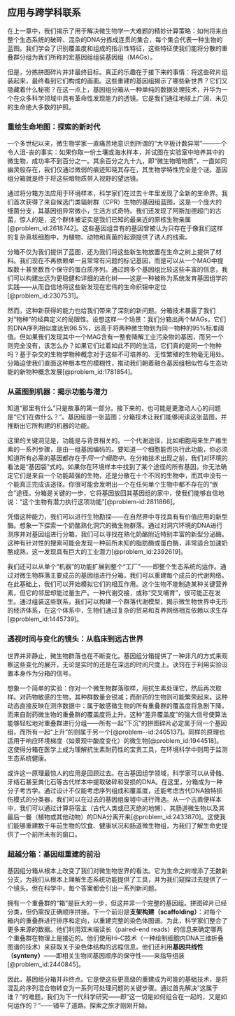 ## 应用与跨学科联系

在上一章中，我们揭示了用于解决微生物学一大难题的精妙计算策略：如何将来自整个生态系统的破碎、混杂的DNA分拣成连贯的集合，每个集合代表一种生物的蓝图。我们学会了识别覆盖度和组成的指示性特征，这些特征使我们能将分散的重叠群分组为我们所称的宏基因组组装基因组（MAGs）。

但是，分拣拼图碎片并非最终目标。真正的乐趣在于接下来的事情：将这些碎片组装起来，最终看到它们构成的画面。这些重建的基因组揭示了哪些新世界？它们又隐藏着什么秘密？在这一点上，基因组分箱从一种单纯的数据处理技术，升华为一个在众多科学领域中具有革命性发现能力的透镜。它是我们通往地球上广阔、未见的生命绝大多数的护照。

### 重绘生命地图：探索的新时代

一个多世纪以来，微生物学家一直痛苦地意识到所谓的“大平板计数异常”——一个令人沮-丧的事实：如果你取一份土壤或海水样本，并试图在实验室中培养其中的微生物，成功率不到百分之一。其余百分之九十九，即“微生物暗物质”，一直如同幽灵般存在，我们仅通过微弱的痕迹知晓其存在，其生物学特性完全是个谜。基因组分箱就是终于将这些暗物质带入视野的望远镜。

通过将分箱方法应用于环境样本，科学家们在过去十年里发现了全新的生命界。我们首次获得了来自候选门类辐射群（CPR）生物的基因组蓝图，这是一个庞大的细菌分支，其基因组异常微小，生活方式奇特。我们还发现了阿斯加德超门的古菌，惊人的是，这个群体被证实是我们已知的最亲近的原核生物亲属[@problem_id:2618742]。这些基因组含有的基因曾被认为只存在于像我们这样的复杂真核细胞中，为植物、动物和真菌的起源提供了诱人的线索。

分箱不仅为我们提供了蓝图，还为我们将这些新生物放置在生命之树上提供了材料。我们现在不再依赖单一且常常有问题的标记基因，而是可以从一个MAG中提取数十甚至数百个保守的蛋白质序列。通过跨多个基因组比较这些丰富的信息，我们可以构建出远为更稳健和详细的进化树——这是一种被称为系统发育基因组学的实践——从而自信地将这些新发现在宏伟的生命织锦中定位[@problem_id:2307531]。

然而，这种新获得的能力也给我们带来了深刻的新问题。分箱技术暴露了我们对“物种”的经典定义的局限性。设想这样一个场景：我们分箱出两个MAGs，它们的DNA序列相似度达到96.5%，远高于将两种微生物划为同一物种的95%标准阈值。但如果我们发现其中一个MAG含有一整套降解工业污染物的基因，而另一个则完全没有，该怎么办？如果它们过着如此不同的生活，它们真的是同一个物种吗？基于杂交的生物学物种概念对于这些不可培养的、无性繁殖的生物毫无用处。分箱迫使我们直面这种根本性的模糊性，推动我们朝着融合基因组相似性与生态功能的新物种概念发展[@problem_id:1781854]。

### 从蓝图到机器：揭示功能与潜力

知道“那里有什么”只是故事的第一部分。接下来的，也可能是更激动人心的问题是“它们在做什么？”。基因组是一张蓝图；分箱技术让我们能够阅读这张蓝图，并推断出它所构建的机器的功能。

这里的关键洞见是，功能是与背景相关的。一个代谢途径，比如细胞用来生产维生素的一系列步骤，是由一组基因编码的。要知道一个细胞能否执行此功能，你必须知道所有必需的基因都存在于*同一个细胞中*。在分箱技术出现之前，我们对环境的看法是“基因袋”式的。如果你在环境样本中找到了某个途径的所有基因，你无法确定它们是来自一个功能超强的生物，还是分散在十个不同的生物中，而其中没有一个能真正完成该途径。你很可能会发明出一个在任何单个生物中都不存在的“嵌合”途径。分箱是关键的一步，它将基因放回其基因组的家中，使我们能够自信地说：“这个生物有潜力执行这项功能”[@problem-id:2811866]。

凭借这种能力，我们可以进行生物勘探——在自然界中寻找具有有价值应用的新型酶。想象一下探索一个奶酪熟化洞穴的微生物群落。通过对洞穴环境的DNA进行测序并对基因组进行分箱，我们可以寻找在熟化奶酪附近特别丰富的新型分泌酶。这种有针对性的搜索可能会发现一种前所未知的脂肪酶或蛋白酶，非常适合加速奶酪成熟，这一发现具有巨大的工业潜力[@problem_id:2392619]。

我们还可以从单个“机器”的功能扩展到整个“工厂”——即整个生态系统的运作。通过对微生物群落主要成员的基因组进行分箱，我们可以重建每个成员的代谢网络。在此基础上，我们可以开始模拟它们的相互作用。这个生物不能制造某种关键营养素，但它的邻居却能过量生产。一种代谢交接，或称“交叉哺育”，很可能正在发生。通过组装这些联系，我们可以构建一个群落代谢模型，揭示微生物世界中无形的经济体系，在这个体系中，生物们通过复杂的贸易和互养网络相互依赖以求生存[@problem_id:1445739]。

### 透视时间与变化的镜头：从临床到远古世界

世界并非静止，微生物群落也在不断变化。基因组分箱提供了一种非凡的方式来观察这些变化的展开，无论是实时的还是在深远的时间尺度上。诀窍在于利用实验设置本身作为分箱的信号。

想象一个简单的实验：你对一个微生物群落取样，用抗生素处理它，然后再次取样。对药物敏感的生物，其种群数量会锐减；而耐药的生物则可能繁荣起来。这种动态直接反映在测序数据中：属于敏感微生物的所有重叠群的覆盖度将急剧下降，而来自耐药微生物的重叠群的覆盖度将上升。这种“差异覆盖度”的强大信号使算法能够轻松地对重叠群进行分组——所有一起“下沉”的拼图碎片必定属于同一个基因组，而所有一起“上升”的则属于另一个[@problem--id:2405137]。同样的原理也适用于响应环境梯度（如景观中酸度变化）的微生物[@problem_id:1944518]。这使得分箱在医学上成为理解抗生素耐药性的宝贵工具，在环境科学中则用于监测生态系统健康。

或许这一原理最惊人的应用是回顾过去。在古基因组学领域，科学家可以从骨骼、牙结石甚至粪化石等古代样本中提取破碎和受损的DNA。在这里，分箱成为一种分子考古学。通过设计不仅能考虑序列组成和覆盖度，还能考虑古代DNA独特损伤模式的分类器，我们可以在过去的基因组废墟中进行筛选。从一个古粪便样本中，我们可以通过计算将宿主（古代人类或已灭绝的地懒）、其肠道微生物以及其最后一餐（植物或其他动物）的DNA分离开来[@problem_id:2433870]。这使我们能够重建数千年前生物的饮食、健康状况和肠道微生物组，为我们了解生命史提供了一个前所未有的窗口。

### 超越分箱：基因组重建的前沿

基因组分箱从根本上改变了我们对微生物世界的看法。它为生命之树增添了无数新分支，为我们从根本上理解生态系统功能提供了工具，并为我们窥探过去提供了一个镜头。但在科学中，每个答案都会引出一系列新问题。

拥有一个重叠群的“箱”是巨大的一步，但这并非一个完整的基因组。拼图碎片已经分类，但仍需按正确顺序拼接。下一个前沿是**支架构建（scaffolding）**：对每个箱内的重叠群进行排序和定向，以重建完整的染色体图谱。为此，科学家们整合了更多来源的数据。他们利用双末端读长（paired-end reads）的信息来确定哪两个重叠群在物理上是接近的。他们使用Hi-C技术（一种绘制细胞内DNA三维折叠图谱的技术）来获取关于染色体结构的远程信息。他们还利用**基因共线性（synteny）**——即相关生物间基因顺序的保守性——来指导组装[@problem_id:2440845]。

因此，基因组分箱并非终点。它是使这些更高级的重建成为可能的基础技术，是将混乱的序列混合物转变为一系列可处理问题的关键步骤。通过首先解决“这属于谁？”的难题，我们为下一代科学研究——即“这一切是如何组合在一起的，又是如何运作的？”——铺平了道路。探索之旅才刚刚开始。